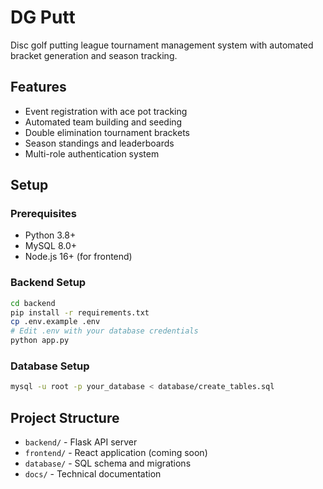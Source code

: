 # DG Putt

Disc golf putting league tournament management system with automated bracket generation and season tracking.

## Features

- Event registration with ace pot tracking
- Automated team building and seeding
- Double elimination tournament brackets
- Season standings and leaderboards
- Multi-role authentication system

## Setup

### Prerequisites
- Python 3.8+
- MySQL 8.0+
- Node.js 16+ (for frontend)

### Backend Setup
```bash
cd backend
pip install -r requirements.txt
cp .env.example .env
# Edit .env with your database credentials
python app.py
```

### Database Setup
```bash
mysql -u root -p your_database < database/create_tables.sql
```

## Project Structure

- `backend/` - Flask API server
- `frontend/` - React application (coming soon)
- `database/` - SQL schema and migrations
- `docs/` - Technical documentation
